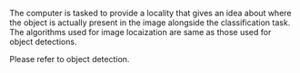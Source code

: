 The computer is tasked to provide a locality that gives an idea about where the object is actually present in the image alongside the classification task. The algorithms used for image locaization are same as those used for object detections.

Please refer to object detection.
